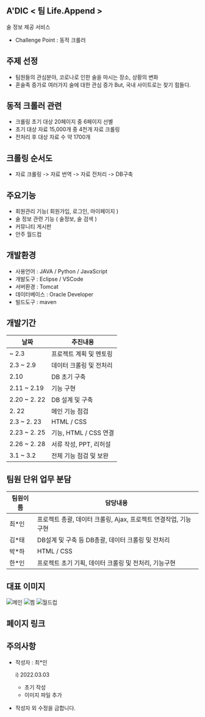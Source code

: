 ## A'DIC < 팀 Life.Append >
술 정보 제공 서비스
- Challenge Point : 동적 크롤러

## 주제 선정
- 팀원들의 관심분야, 코로나로 인한 술을 마시는 장소, 상황의 변화
- 혼술족 증가로 여러가지 술에 대한 관심 증가
  But, 국내 사이트로는 찾기 힘들다.
  
## 동적 크롤러 관련
- 크롤링 초기 대상 20페이지 중 6페이지 선별
- 초기 대상 자료 15,000개 중 4천개 자료 크롤링
- 전처리 후 대상 자료 수 약 1700개

## 크롤링 순서도
- 자료 크롤링 -> 자료 번역 -> 자료 전처리 -> DB구축

## 주요기능
- 회원관리 기능( 회원가입, 로그인, 마이페이지 )
- 술 정보 관련 기능 ( 술정보, 술 검색 )
- 커뮤니티 게시판
- 안주 월드컵

## 개발환경
- 사용언어 : JAVA / Python / JavaScript
- 개발도구 : Eclipse / VSCode
- 서버환경 : Tomcat
- 데이터베이스 : Oracle Developer 
- 빌드도구 : maven

## 개발기간
|날짜|추진내용|
|------|---|
|~ 2.3| 프로젝트 계획 및 멘토링 |
|2.3 ~ 2.9| 데이터 크롤링 및 전처리 |
|2.10| DB 초기 구축 |
|2.11 ~ 2.19 | 기능 구현|
|2.20 ~ 2. 22| DB 설계 및 구축 |
|2. 22| 메인 기능 점검 |
|2.3 ~ 2. 23| HTML / CSS |
|2.23 ~ 2. 25| 기능, HTML / CSS 연결 |
|2.26 ~ 2. 28| 서류 작성, PPT, 리허설 |
|3.1 ~ 3.2| 전체 기능 점검 및 보완 |


## 팀원 단위 업무 분담
|팀원이름|담당내용|
|------|---|
|최*인|프로젝트 총괄, 데이터 크롤링, Ajax, 프로젝트 연결작업, 기능구현|
|김*태|DB설계 및 구축 등 DB총괄, 데이터 크롤링 및 전처리|
|박*하|HTML / CSS|
|한*인|프로젝트 초기 기획, 데이터 크롤링 및 전처리, 기능구현|

## 대표 이미지
![메인](https://user-images.githubusercontent.com/95062692/156512538-a99528ec-2689-4f82-ab58-c6570002e483.png)
![찜](https://user-images.githubusercontent.com/95062692/156512810-ef89f136-03ed-465c-9c44-ef106d7e10f1.png)
![월드컵](https://user-images.githubusercontent.com/95062692/156512968-634eecf6-f17c-42a2-a81c-8d7828cf2f0b.png)
## 페이지 링크


## 주의사항
- 작성자 : 최*인

    i) 2022.03.03
   - 초기 작성
   - 이미지 파일 추가




- 작성자 외 수정을 금합니다.
